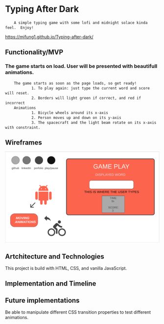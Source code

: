 # Typing After Dark
        A simple typing game with some lofi and midnight solace kinda feel.  Enjoy!
https://mjfung1.github.io/Typing-after-dark/



## Functionality/MVP

### The game starts on load.  User will be presented with beautifull animations. 
        The game starts as soon as the page loads, so get ready!
                1. To play again: just type the current word and score will reset.
                2. Borders will light green if correct, and red if incorrect
        Animations
                1. Bicycle wheels around its x-axis
                2. Person moves up and down on its y-axis
                3. The spacecraft and the light beam rotate on its x-axis with constraint.
        
                
## Wireframes
![wireframe](./wireframes.png)


## Artchitecture and Technologies
This project is build with HTML, CSS, and vanilla JavaScript.

## Implementation and Timeline

## Future implementations 
Be able to manipulate different CSS transition properties to test different animations.

